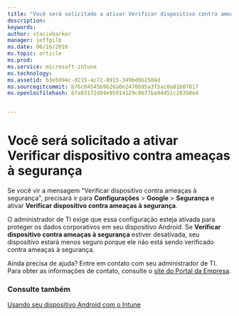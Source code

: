 ```yaml
---
title: "Você será solicitado a ativar Verificar dispositivo contra ameaças à segurança | Microsoft Intune"
description: 
keywords: 
author: staciebarker
manager: jeffgilb
ms.date: 06/16/2016
ms.topic: article
ms.prod: 
ms.service: microsoft-intune
ms.technology: 
ms.assetid: b3e5994c-d215-4c72-8915-349bd0b2504d
ms.sourcegitcommit: b76c04545b9b26a0e2470b95a3f5ac0a81b07817
ms.openlocfilehash: 67a03172d94e95914129c8677ba94451c28350e4


---
```


# Você será solicitado a ativar Verificar dispositivo contra ameaças à segurança

 Se você vir a mensagem "Verificar dispositivo contra ameaças à segurança", precisará ir para **Configurações** > **Google** > **Segurança** e ativar **Verificar dispositivo contra ameaças à segurança**. 

O administrador de TI exige que essa configuração esteja ativada para proteger os dados corporativos em seu dispositivo Android. Se **Verificar dispositivo contra ameaças à segurança** estiver desativada, seu dispositivo estará menos seguro porque ele não está sendo verificado contra ameaças à segurança.

Ainda precisa de ajuda? Entre em contato com seu administrador de TI. Para obter as informações de contato, consulte o [site do Portal da Empresa](http://portal.manage.microsoft.com).

### Consulte também
[Usando seu dispositivo Android com o Intune](using-your-android-device-with-intune.md)



<!--HONumber=Jul16_HO2-->


